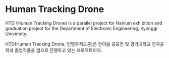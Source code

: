 # Human Tracking Drone
HTD (Human Tracking Drone) is a parallel project for Hanium exhibition and graduation project for the Department of Electronic Engineering, 
Kyonggi University.

HTD(Human Tracking Drone; 인명추적드론)은 한이음 공모전 및 경기대학교 전자공학과 졸업작품을 겸으로 진행하고 있는 프로젝트이다.
